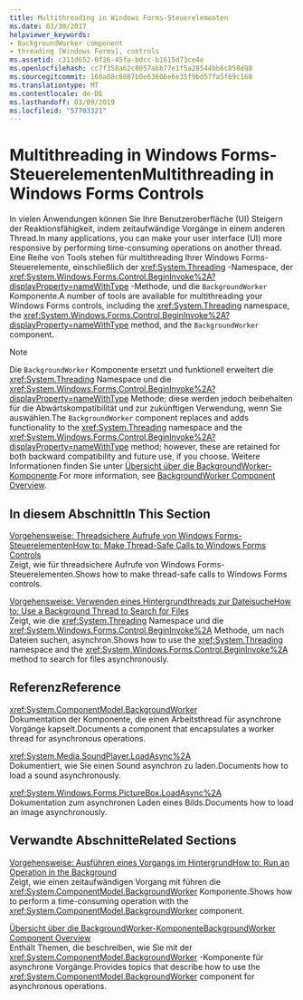 ```yaml
---
title: Multithreading in Windows Forms-Steuerelementen
ms.date: 03/30/2017
helpviewer_keywords:
- BackgroundWorker component
- threading [Windows Forms], controls
ms.assetid: c311d652-0f26-45fa-bdcc-b1615d73ce4e
ms.openlocfilehash: cc7f358a62c8057abb77e1f5a28544bb6c858d98
ms.sourcegitcommit: 160a88c8087b0e63606e6e35f9bd57fa5f69c168
ms.translationtype: MT
ms.contentlocale: de-DE
ms.lasthandoff: 03/09/2019
ms.locfileid: "57703321"
---
```

# <a name="multithreading-in-windows-forms-controls"></a><span data-ttu-id="06873-102">Multithreading in Windows Forms-Steuerelementen</span><span class="sxs-lookup"><span data-stu-id="06873-102">Multithreading in Windows Forms Controls</span></span>
<span data-ttu-id="06873-103">In vielen Anwendungen können Sie Ihre Benutzeroberfläche (UI) Steigern der Reaktionsfähigkeit, indem zeitaufwändige Vorgänge in einem anderen Thread.</span><span class="sxs-lookup"><span data-stu-id="06873-103">In many applications, you can make your user interface (UI) more responsive by performing time-consuming operations on another thread.</span></span> <span data-ttu-id="06873-104">Eine Reihe von Tools stehen für multithreading Ihrer Windows Forms-Steuerelemente, einschließlich der <xref:System.Threading> -Namespace, der <xref:System.Windows.Forms.Control.BeginInvoke%2A?displayProperty=nameWithType> -Methode, und die `BackgroundWorker` Komponente.</span><span class="sxs-lookup"><span data-stu-id="06873-104">A number of tools are available for multithreading your Windows Forms controls, including the <xref:System.Threading> namespace, the <xref:System.Windows.Forms.Control.BeginInvoke%2A?displayProperty=nameWithType> method, and the `BackgroundWorker` component.</span></span>  
  
> [!NOTE]
>  <span data-ttu-id="06873-105">Die `BackgroundWorker` Komponente ersetzt und funktionell erweitert die <xref:System.Threading> Namespace und die <xref:System.Windows.Forms.Control.BeginInvoke%2A?displayProperty=nameWithType> Methode; diese werden jedoch beibehalten für die Abwärtskompatibilität und zur zukünftigen Verwendung, wenn Sie auswählen.</span><span class="sxs-lookup"><span data-stu-id="06873-105">The `BackgroundWorker` component replaces and adds functionality to the <xref:System.Threading> namespace and the <xref:System.Windows.Forms.Control.BeginInvoke%2A?displayProperty=nameWithType> method; however, these are retained for both backward compatibility and future use, if you choose.</span></span> <span data-ttu-id="06873-106">Weitere Informationen finden Sie unter [Übersicht über die BackgroundWorker-Komponente](backgroundworker-component-overview.md).</span><span class="sxs-lookup"><span data-stu-id="06873-106">For more information, see [BackgroundWorker Component Overview](backgroundworker-component-overview.md).</span></span>  
  
## <a name="in-this-section"></a><span data-ttu-id="06873-107">In diesem Abschnitt</span><span class="sxs-lookup"><span data-stu-id="06873-107">In This Section</span></span>  
 [<span data-ttu-id="06873-108">Vorgehensweise: Threadsichere Aufrufe von Windows Forms-Steuerelementen</span><span class="sxs-lookup"><span data-stu-id="06873-108">How to: Make Thread-Safe Calls to Windows Forms Controls</span></span>](how-to-make-thread-safe-calls-to-windows-forms-controls.md)  
 <span data-ttu-id="06873-109">Zeigt, wie für threadsichere Aufrufe von Windows Forms-Steuerelementen.</span><span class="sxs-lookup"><span data-stu-id="06873-109">Shows how to make thread-safe calls to Windows Forms controls.</span></span>  
  
 [<span data-ttu-id="06873-110">Vorgehensweise: Verwenden eines Hintergrundthreads zur Dateisuche</span><span class="sxs-lookup"><span data-stu-id="06873-110">How to: Use a Background Thread to Search for Files</span></span>](how-to-use-a-background-thread-to-search-for-files.md)  
 <span data-ttu-id="06873-111">Zeigt, wie die <xref:System.Threading> Namespace und die <xref:System.Windows.Forms.Control.BeginInvoke%2A> Methode, um nach Dateien suchen, asynchron.</span><span class="sxs-lookup"><span data-stu-id="06873-111">Shows how to use the <xref:System.Threading> namespace and the <xref:System.Windows.Forms.Control.BeginInvoke%2A> method to search for files asynchronously.</span></span>  
  
## <a name="reference"></a><span data-ttu-id="06873-112">Referenz</span><span class="sxs-lookup"><span data-stu-id="06873-112">Reference</span></span>  
 <xref:System.ComponentModel.BackgroundWorker>  
 <span data-ttu-id="06873-113">Dokumentation der Komponente, die einen Arbeitsthread für asynchrone Vorgänge kapselt.</span><span class="sxs-lookup"><span data-stu-id="06873-113">Documents a component that encapsulates a worker thread for asynchronous operations.</span></span>  
  
 <xref:System.Media.SoundPlayer.LoadAsync%2A>  
 <span data-ttu-id="06873-114">Dokumentiert, wie Sie einen Sound asynchron zu laden.</span><span class="sxs-lookup"><span data-stu-id="06873-114">Documents how to load a sound asynchronously.</span></span>  
  
 <xref:System.Windows.Forms.PictureBox.LoadAsync%2A>  
 <span data-ttu-id="06873-115">Dokumentation zum asynchronen Laden eines Bilds.</span><span class="sxs-lookup"><span data-stu-id="06873-115">Documents how to load an image asynchronously.</span></span>  
  
## <a name="related-sections"></a><span data-ttu-id="06873-116">Verwandte Abschnitte</span><span class="sxs-lookup"><span data-stu-id="06873-116">Related Sections</span></span>  
 [<span data-ttu-id="06873-117">Vorgehensweise: Ausführen eines Vorgangs im Hintergrund</span><span class="sxs-lookup"><span data-stu-id="06873-117">How to: Run an Operation in the Background</span></span>](how-to-run-an-operation-in-the-background.md)  
 <span data-ttu-id="06873-118">Zeigt, wie einen zeitaufwändigen Vorgang mit führen die <xref:System.ComponentModel.BackgroundWorker> Komponente.</span><span class="sxs-lookup"><span data-stu-id="06873-118">Shows how to perform a time-consuming operation with the <xref:System.ComponentModel.BackgroundWorker> component.</span></span>  
  
 [<span data-ttu-id="06873-119">Übersicht über die BackgroundWorker-Komponente</span><span class="sxs-lookup"><span data-stu-id="06873-119">BackgroundWorker Component Overview</span></span>](backgroundworker-component-overview.md)  
 <span data-ttu-id="06873-120">Enthält Themen, die beschreiben, wie Sie mit der <xref:System.ComponentModel.BackgroundWorker> -Komponente für asynchrone Vorgänge.</span><span class="sxs-lookup"><span data-stu-id="06873-120">Provides topics that describe how to use the <xref:System.ComponentModel.BackgroundWorker> component for asynchronous operations.</span></span>
